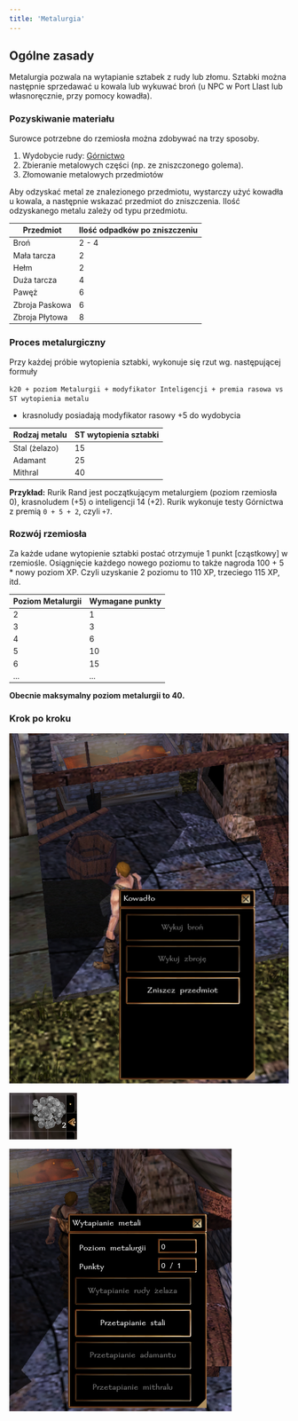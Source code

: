 ```yaml
---
title: 'Metalurgia'
---
```



## Ogólne zasady

Metalurgia pozwala na wytapianie sztabek z rudy lub złomu. Sztabki można następnie sprzedawać u kowala lub wykuwać broń (u NPC w Port Llast lub własnoręcznie, przy pomocy kowadła).

### Pozyskiwanie materiału

Surowce potrzebne do rzemiosła można zdobywać na trzy sposoby.

1. Wydobycie rudy: [Górnictwo](./gornictwo.md)
2. Zbieranie metalowych części (np. ze zniszczonego golema).
3. Złomowanie metalowych przedmiotów

Aby odzyskać metal ze znalezionego przedmiotu, wystarczy użyć kowadła u kowala, a następnie wskazać przedmiot do zniszczenia. Ilość odzyskanego metalu zależy od typu przedmiotu.

| Przedmiot      | Ilość odpadków po zniszczeniu |
|----------------|-------------------------------|
| Broń           | 2 - 4                         |
| Mała tarcza    | 2                             |
| Hełm           | 2                             |
| Duża tarcza    | 4                             |
| Pawęż          | 6                             |
| Zbroja Paskowa | 6                             |
| Zbroja Płytowa | 8                             |

### Proces metalurgiczny

Przy każdej próbie wytopienia sztabki, wykonuje się rzut wg. następującej formuły

``k20 + poziom Metalurgii + modyfikator Inteligencji + premia rasowa vs ST wytopienia metalu``

- krasnoludy posiadają modyfikator rasowy +5 do wydobycia

| Rodzaj metalu | ST wytopienia sztabki |
|---------------|-----------------------|
| Stal (żelazo) | 15                    |
| Adamant       | 25                    |
| Mithral       | 40                    |


**Przykład:** Rurik Rand jest początkującym metalurgiem (poziom rzemiosła 0), krasnoludem (+5) o inteligencji 14 (+2). Rurik wykonuje testy Górnictwa z premią ``0 + 5 + 2``, czyli ``+7``.

### Rozwój rzemiosła

Za każde udane wytopienie sztabki postać otrzymuje 1 punkt [cząstkowy] w rzemiośle. Osiągnięcie każdego nowego poziomu to także nagroda 100 + 5 * nowy poziom XP. Czyli uzyskanie 2 poziomu to 110 XP, trzeciego 115 XP, itd.

| Poziom Metalurgii | Wymagane punkty |
|-------------------|-----------------|
| 2                 | 1               |
| 3                 | 3               |
| 4                 | 6               |
| 5                 | 10              |
| 6                 | 15              |
| ...               | ...             |

**Obecnie maksymalny poziom metalurgii to 40.**

### Krok po kroku

![dialog metalurgia](../../static/img/wiki/wiki-rzemioslo/metalurgia-1.png)

![dialog metalurgia](../../static/img/wiki/wiki-rzemioslo/metalurgia-2.png)

![dialog metalurgia](../../static/img/wiki/wiki-rzemioslo/metalurgia-3.png)